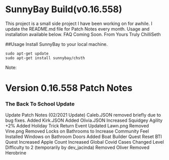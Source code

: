 # SunnyBay Build(v0.16.558)

This project is a small side project I have been working on for awhile. I update the README.md file for Patch Notes every month. 
Usage and installation available below. FAQ Coming Soon.
From Yours Truly 
ChilliSeth

##Usage
Install SunnyBay to your local machine.
 ```
sudo apt-get update
sudo apt-get install sunnybay/chsth
 ```

Note: 

# Version 0.16.558 Patch Notes
### The Back To School Update

Update Patch Notes (02/2021 Update)
Caleb.JSON removed briefly due to bug fixes.
Added Kirk.JSON
Added Olivia.JSON
Increased Squidgey Agility +2%
Added Holiday Trick Return Event
Updated Lawn.png
Removed Vine.png
Removed Locks on Bathrooms to Increase Community Feel
Installed Windows on Bathroom Doors
Added Boat Builder Quest
Reset BTI Quest
Increased Apple Count
Increased Global Covid Cases
Changed Level Difficulty to 2 (temporarily by dev_jacinda)
Removed Oliver
Removed Herobrine
